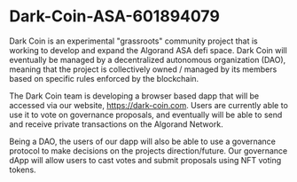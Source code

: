 # Dark-Coin-ASA-601894079
Dark Coin is an experimental "grassroots" community project that is working to develop and expand the Algorand ASA defi space. Dark Coin will eventually be managed by a decentralized autonomous organization (DAO), meaning that the project is collectively owned / managed by its members based on specific rules enforced by the blockchain.


The Dark Coin team is developing a browser based dapp that will be accessed via our website, https://dark-coin.com. Users are currently able to use it to vote on governance proposals, and eventually will be able to send and receive private transactions on the Algorand Network.


Being a DAO, the users of our dapp will also be able to use a governance protocol to make decisions on the projects direction/future. Our governance dApp will allow users to cast votes and submit proposals using NFT voting tokens.

